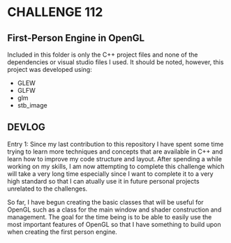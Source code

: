 # CHALLENGE 112
## First-Person Engine in OpenGL

Included in this folder is only the C++ project files and none of the dependencies or visual studio files I used.
It should be noted, however, this project was developed using:
- GLEW
- GLFW
- glm
- stb_image

## DEVLOG
Entry 1:
Since my last contribution to this repository I have spent some time trying to learn more techniques and concepts that are available in C++ and learn how to improve my code structure and layout.
After spending a while working on my skills, I am now attempting to complete this challenge which will take a very long time especially since I want to complete it to a very high standard so that I can atually use it in future personal projects unrelated to the challenges.

So far, I have begun creating the basic classes that will be useful for OpenGL such as a class for the main window and shader construction and management. The goal for the time being is to be able to easily use the most important features of OpenGL so that I have something to build upon when creating the first person engine.
